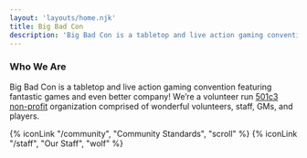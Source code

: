```yaml
---
layout: 'layouts/home.njk'
title: Big Bad Con
description: 'Big Bad Con is a tabletop and live action gaming convention featuring fantastic games and even better company! We’re a volunteer run 501c3 non-profit!'
---
```

### Who We Are

Big Bad Con is a tabletop and live action gaming convention featuring fantastic games and even better company!
We’re a volunteer run [501c3 non-profit](/non-profit) organization comprised of wonderful volunteers, staff, GMs, and players.

{% iconLink "/community", "Community Standards", "scroll" %}
{% iconLink "/staff", "Our Staff", "wolf" %}

